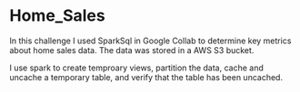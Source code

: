 # Home_Sales


In this challenge I used SparkSql in Google Collab to determine key metrics about home sales data. The data was stored in a AWS S3 bucket.

I use spark to create temproary views, partition the data, cache and uncache a temporary table, and verify that the table has been uncached.
